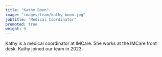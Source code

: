 ```yaml
---
title: "Kathy Boon"
image: "images/team/kathy-boon.jpg"
jobtitle: "Medical Coordinator"
promoted: true
weight: 9
---
```


Kathy is a medical coordinator at IMCare. She works at the IMCare front desk. Kathy joined our team in 2023.